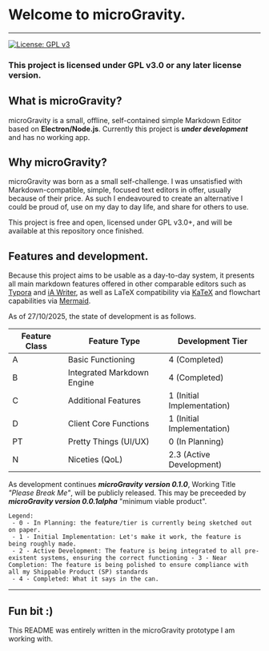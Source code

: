 # Welcome to microGravity.
---
[![License: GPL v3](https://img.shields.io/badge/License-GPLv3-blue.svg)](https://www.gnu.org/licenses/gpl-3.0)
### This project is licensed under GPL v3.0 or any later license version. 


## What is microGravity?

microGravity is a small, offline, self-contained simple Markdown Editor based on **Electron/Node.js**. Currently this project is ***under development*** and has no working app.

## Why microGravity?

microGravity was born as a small self-challenge. I was unsatisfied with Markdown-compatible, simple, focused text editors in offer, usually because of their price. As such I endeavoured to create an alternative I could be proud of, use on my day to day life, and share for others to use. 

This project is free and open, licensed under GPL v3.0+, and will be available at this repository once finished.

## Features and development.

Because this project aims to be usable as a day-to-day system, it presents all main markdown features offered in other comparable editors such as [Typora](https://typora.io) and [iA Writer](https://ia.net/writer), as well as LaTeX compatibility via [KaTeX](https://katex.org) and flowchart capabilities via [Mermaid](https://mermaid.js.org).

As of 27/10/2025, the state of development is as follows.

| Feature Class | Feature Type          | Development Tier            |
| ------------- | --------------------- | --------------------------- |
| A             | Basic Functioning     | 4 (Completed)               |
| B             | Integrated Markdown Engine       | 4 (Completed)       |
| C             | Additional Features   | 1 (Initial Implementation)  |
| D             | Client Core Functions | 1 (Initial Implementation)             |
| PT            | Pretty Things (UI/UX) | 0 (In Planning) |
| N             | Niceties (QoL)        | 2.3 (Active Development)      |

As development continues ***microGravity version 0.1.0***, Working Title *"Please Break Me"*, will be publicly released. This may be preceeded by ***microGravity version 0.0.1alpha*** "minimum viable product".

```
Legend: 
 - 0 - In Planning: the feature/tier is currently being sketched out on paper.
 - 1 - Initial Implementation: Let's make it work, the feature is being roughly made.
 - 2 - Active Development: The feature is being integrated to all pre-existent systems, ensuring the correct functioning - 3 - Near Completion: The feature is being polished to ensure compliance with all my Shippable Product (SP) standards
 - 4 - Completed: What it says in the can.
```
---

## Fun bit :)

This README was entirely written in the microGravity prototype I am working with.